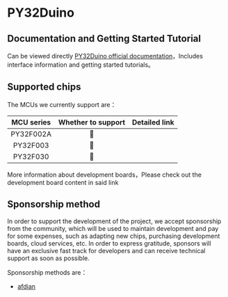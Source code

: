# PY32Duino



## Documentation and Getting Started Tutorial

Can be viewed directly [PY32Duino official documentation](https://arduino.py32.halfsweet.cn/)，Includes interface information and getting started tutorials。

## Supported chips

The MCUs we currently support are：

| MCU series  | Whether to support |      Detailed link       |
| :-------: | :------: | :-----------------: |
|  PY32F002A   |    🔨     |  |
| PY32F003 |    🔨     |   |
| PY32F030 |    🔨     |   |

More information about development boards，Please check out the development board content in said link

## Sponsorship method

In order to support the development of the project, we accept sponsorship from the community, which will be used to maintain development and pay for some expenses, such as adapting new chips, purchasing development boards, cloud services, etc. In order to express gratitude, sponsors will have an exclusive fast track for developers and can receive technical support as soon as possible.

Sponsorship methods are：

- [afdian](https://afdian.net/a/HalfSweet)
